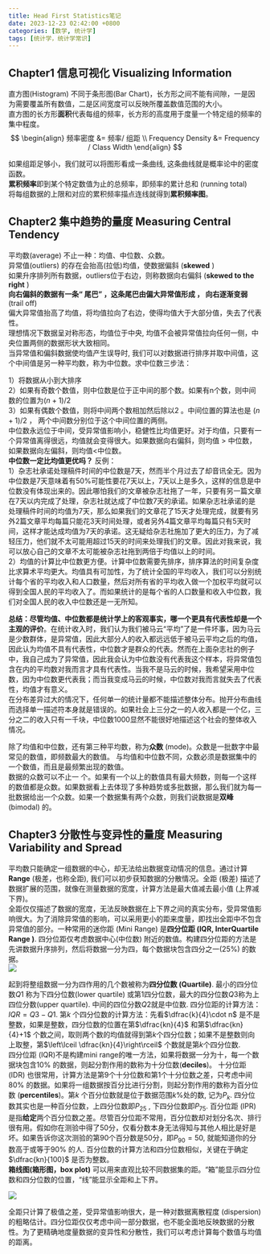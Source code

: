 ```yaml
---
title: Head First Statistics笔记
date: 2023-12-23 02:42:00 +0800
categories: [数学, 统计学]
tags: [统计学，统计学常识]
---
```




## Chapter1  信息可视化 Visualizing Information  



直方图(Histogram) 不同于条形图(Bar Chart)，长方形之间不能有间隙，一是因为需要覆盖所有数值，二是区间宽度可以反映所覆盖数值范围的大小。  
直方图的长方形**面积**代表每组的频率，长方形的高度用于度量一个特定组的频率的集中程度。     
$$
\begin{align}
频率密度 &= 频率/ 组距 \\
Frequency Density &= Frequency / Class Width
\end{align}
$$


如果组距足够小，我们就可以将图形看成一条曲线, 这条曲线就是概率论中的密度函数。  
**累积频率**即到某个特定数值为止的总频率，即频率的累计总和 (running total)     
将每组数据的上限和对应的累积频率描点连线就得到**累积频率图**。    

## Chapter2  集中趋势的量度 Measuring Central Tendency

平均数(average) 不止一种：均值、中位数、众数。      
异常值(outliers) 的存在会抬高(拉低)均值，使数据偏斜 (**skewed** )   
如果升序排列所有数据，outliers位于右边，则称数据向右偏斜 (**skewed to the right** )   
**向右偏斜的数据有一条“ 尾巴” ，这条尾巴由偏大异常值形成 ， 向右逐渐变弱** (trail off)     
偏大异常值抬高了均值，将均值拉向了右边，使得均值大于大部分值，失去了代表性。    
理想情况下数据呈对称形态，均值位于中央, 均值不会被异常值拉向任何一侧，中央位置两侧的数据形状大致相同。  
当异常值和偏斜数据使均值产生误导时,  我们可以对数据进行排序并取中间值，这个中间值是另一种平均数，称为中位数。求中位数三步法：    

1）将数据从小到大排序     
2）如果有奇数个数值，则中位数是位于正中间的那个数。如果有n个数，则中间数的位置为$(n+1)/2$       
3）如果有偶数个数值，则将中间两个数相加然后除以2 。中间位置的算法也是 $(n+1)/2$ ， 两个中间数分别位于这个中间位置的两侧。      
中位数永远位于中间，受异常值影响小，稳健性比均值更好。对于均值，只要有一个异常值离得很远，均值就会变得很大。如果数据向右偏斜，则均值 $>$ 中位数，如果数据向左偏斜，则均值$<$中位数。        
**中位数一定比均值更优吗？** 反例：   
1）杂志社承诺处理稿件时间的中位数是7天，然而半个月过去了却音讯全无。因为中位数是7天意味着有50%可能性要花7天以上，7天以上是多久，这样的信息是中位数没有体现出来的。因此哪怕我们的文章被杂志社拖了一年，只要有另一篇文章在7天以内完成了处理，杂志社就达成了中位数7天的承诺。如果杂志社承诺的是处理稿件时间的均值为7天，那么如果我们的文章花了15天才处理完成，就要有另外2篇文章平均每篇只能花3天时间处理，或者另外4篇文章平均每篇只有5天时间，这样才能达成均值为7天的承诺。这无疑给杂志社施加了更大的压力，为了减轻压力，他们就不太可能用超过15天的时间来处理我们的文章。因此对我来说，我可以放心自己的文章不太可能被杂志社拖到两倍于均值以上的时间。      
2）均值的计算比中位数更方便。计算中位数需要先排序，排序算法的时间复杂度比求算术平均更大。均值具有可加性，为了统计全国的平均收入，我们可以分别统计每个省的平均收入和人口数量，然后对所有省的平均收入做一个加权平均就可以得到全国人民的平均收入了。而如果统计的是每个省的人口数量和收入中位数，我们对全国人民的收入中位数还是一无所知。   

**总结：**尽管均值、中位数都是统计学上的客观事实，哪一个更具有代表性却是一个**主观的评价**。在统计收入时，我们认为我们被马云“平均”了是一件坏事，因为马云是少数群体，是异常值，因此大部分人的收入都远远低于被马云平均之后的均值，因此认为均值不具有代表性，中位数才是群众的代表。然而在上面杂志社的例子中，我自己成为了异常值，因此我会认为中位数没有代表我这个样本，将异常值包含在内的平均数对我而言才具有代表性。当我不是马云的时候，我希望采用中位数，因为中位数更代表我；而当我变成马云的时候，中位数对我而言就失去了代表性，均值才有意义。  
在分布差异过大的情况下，任何单一的统计量都不能描述整体分布。抛开分布曲线而选择单一描述符本身就是错误的。如果社会上三分之一的人收入都是一个亿，三分之二的收入只有一千块，中位数$1000$显然不能很好地描述这个社会的整体收入情况。      

除了均值和中位数，还有第三种平均数，称为**众数** (mode)。众数是一批数字中最常见的数值，即频数最大的数值。 与均值和中位数不同，众数必须是数据集中的一个数值，而且是最频繁出现的数值。   
数据的众数可以不止一 个。如果有一个以上的数值具有最大频数，则每一个这样的数值都是众数。如果数据看上去体现了多种趋势或多批数据，那么我们就为每一批数据给出一个众数。如果一个数据集有两个众数，则我们说数据是**双峰** (bimodal) 的。   

## Chapter3  分散性与变异性的量度 Measuring Variability and Spread

平均数只能确定一组数据的中心，却无法给出数据变动情况的信息。通过计算 **Range** (极差，也称全距), 我们可以初步获知数据的分散情况。全距 (极差) 描述了数据扩展的范围，就像在测量数据的宽度，计算方法是最大值减去最小值 (上界减下界)。   
全距仅仅描述了数据的宽度，无法反映数据在上下界之间的真实分布，受异常值影响很大。为了消除异常值的影响，可以采用更小的距来度量，即找出全距中不包含异常值的部分。一种常用的迷你距 (Mini Range) 是**四分位距 (IQR, InterQuartile Range )**. 四分位距仅考虑数据中心(中位数) 附近的数值。构建四分位距的方法是先讲数据升序排列，然后将数据一分为四，每个数据块包含四分之一(25%) 的数据。     
![](https://jsd.onmicrosoft.cn/gh/dlcai/image-bed/img/head_first_statistics1/1.png)









起到将整组数据一分为四作用的几个数被称为**四分位数 (Quartile)**. 最小的四分位数$Q1$ 称为下四分位数(lower quartile) 或第1四分位数，最大的四分位数$Q3$称为上四位分数(upper quartile). 中间的四位分数$Q2$就是中位数. 四分位距的计算方法：$IQR = Q3 - Q1$. 第$k$ 个四分位数的计算方法：先看$\dfrac{k}{4}\cdot n$ 是不是整数，如果是整数，四分位数的位置在第$\dfrac{kn}{4}$ 和第$\dfrac{kn}{4}+1$ 个数之间，取则两个数的均值就得到第$k$个四分位数；如果不是整数则向上取整，第$\left\lceil \dfrac{kn}{4}\right\rceil$  个数就是第$k$个四分位数.  
四分位距 (IQR)不是构建mini range的唯一方法，如果将数据一分为十，每一个数据块包含$10\%$ 的数据，则起分割作用的数称为十分位数(**deciles**)。 十分位距 (IDR) 也很常用，计算方法是第9个十分位数和第1个十分位数之差，只考虑中间$80\%$ 的数据。如果将一组数据按百分比进行分割，则起分割作用的数称为百分位数 (**percentiles**)。第$k$ 个百分位数就是位于数据范围$k\%$处的数, 记为$P_k$. 四分位数其实也是一种百分位数，上四分位数即$P_{25}$ , 下四分位数即$P_{75}$. 百分位距 (IPR) 是指**给定**两个百分位数之差。尽管百分位距不常用，百分位数却对划分名次、排行很有用。假如你在测验中得了50分，仅看分数本身无法得知与其他人相比是好是坏。如果告诉你这次测验的第90个百分数是50分，即$P_{90}=50$, 就能知道你的分数高于或等于$90\%$ 的人. 百分位数的计算方法和四分位数相似，关键在于确定$\dfrac{kn}{100}$ 是否为整数。   
**箱线图(箱形图，box plot)** 可以用来直观比较不同数据集的距。“箱”能显示四分位数和四分位数的位置，“线”能显示全距和上下界。  



![](https://jsd.onmicrosoft.cn/gh/dlcai/image-bed/img/head_first_statistics1/2.png)



全距只计算了极值之差，受异常值影响很大，是一种对数据离散程度 (dispersion) 的粗略估计。四分位距仅仅考虑中间一部分数据，也不能全面地反映数据的分散性。为了更精确地度量数据的变异性和分散性，我们可以考虑计算每个数值与均值的距离。 







